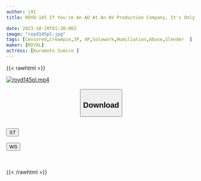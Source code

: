 ```yaml
---
author: j91
title: ROYD-145 If You're An AD At An AV Production Company, It's Only Natural That You'll Become A Meat Urinal Lol.Forcibly Appointed As A Sexual Processing Officer! Sumire Kuramoto, The Demon Creampie Pursuit Press That Makes People Line Up

date: 2023-10-20T01:30:00Z
image: "royd145pl.jpg"
tags: [Censored,Creampie,3P, 4P,Solowork,Humiliation,Abuse,Slender	]
maker: [ROYAL]
actress: [Kuramoto Sumire ]
---
```



{{< rawhtml >}}

<div class="video" data-videoid="oZog9BZ6DAfJBQ7">
    <a href="javascript:;">
        <img src="https://my.j91.asia/posts/royd145pl/royd145pl.jpg" width="WIDTH" height="HEIGHT" alt="royd145pl.mp4" loading="lazy">
    </a>
</div>

<script type="text/javascript" src="https://j91.asia/asset/on-demand-st.js"></script>

<br>
  <link rel="stylesheet" href="https://j91.asia/asset/bs5.css">
  
  <center>
  <button class="btn btn-primary" type="button" data-bs-toggle="collapse" data-bs-target=".multi-collapse" aria-expanded="false" aria-controls="multiCollapseExample1 multiCollapseExample2"><h2>Download</h2></button></center>
</p>
<div class="row">
  <div class="col">
    <div class="collapse multi-collapse" id="multiCollapseExample1">
      <div class="card card-body">
	      	      <br>
<div class="buttons">  
<a href="https://streamtape.to/v/oZog9BZ6DAfJBQ7"><button class="btn-hover color-3"><i class="fa fa-download"></i> ST</button></a></div>
    </div>
  </div>
</div>
  <div class="col">
    <div class="collapse multi-collapse" id="multiCollapseExample2">
      <div class="card card-body">
	      <br>
<div class="buttons">
    <a href="https://wolfstream.tv/jbg6is7oei1v"><button class="btn-hover color-9"><i class="fa fa-download"></i> WS</button></a></div>
<br><br>
      </div>
    </div>
  </div>
</div>

{{< /rawhtml >}}

